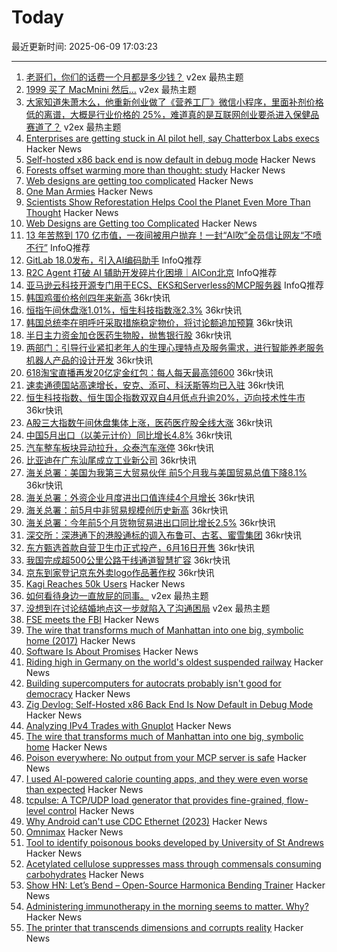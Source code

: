 # Today

最近更新时间: 2025-06-09 17:03:23

--- 
1. [老哥们，你们的话费一个月都是多少钱？](https://www.v2ex.com/t/1137300) v2ex 最热主题
2. [1999 买了 MacMnini 然后…](https://www.v2ex.com/t/1137293) v2ex 最热主题
3. [大家知道朱萧木么，他重新创业做了《营养工厂》微信小程序，里面补剂价格低的离谱，大概是行业价格的 25%，难道真的是互联网创业要杀进入保健品赛道了？](https://www.v2ex.com/t/1137273) v2ex 最热主题
4. [Enterprises are getting stuck in AI pilot hell, say Chatterbox Labs execs](https://www.theregister.com/2025/06/08/chatterbox_labs_ai_adoption/) Hacker News
5. [Self-hosted x86 back end is now default in debug mode](https://ziglang.org/devlog/2025/#2025-06-08) Hacker News
6. [Forests offset warming more than thought: study](https://news.ucr.edu/articles/2025/05/29/does-planting-trees-really-help-cool-planet) Hacker News
7. [Web designs are getting too complicated](https://websmith.studio/blog/website-designs-are-getting-too-complicated/) Hacker News
8. [One Man Armies](https://quarter--mile.com/One-Man-Armies) Hacker News
9. [Scientists Show Reforestation Helps Cool the Planet Even More Than Thought](https://news.ucr.edu/articles/2025/05/29/does-planting-trees-really-help-cool-planet) Hacker News
10. [Web Designs are Getting too Complicated](https://websmith.studio/blog/website-designs-are-getting-too-complicated/) Hacker News
11. [13 年苦熬到 170 亿市值，一夜间被用户抛弃！一封“AI吹”全员信让网友“不喷不行”](https://www.infoq.cn/article/5b4UQpG0vHoOWDPEqJH5) InfoQ推荐
12. [GitLab 18.0发布，引入AI编码助手](https://www.infoq.cn/article/tQMQcxgm7JHgh4Zjed0H) InfoQ推荐
13. [R2C Agent 打破 AI 辅助开发碎片化困境｜AICon北京](https://www.infoq.cn/article/K3tQuC58SI8l8f5DM4KG) InfoQ推荐
14. [亚马逊云科技开源专门用于ECS、EKS和Serverless的MCP服务器](https://www.infoq.cn/article/RgsFgkDiaeZ03eoCogEu) InfoQ推荐
15. [韩国鸡蛋价格创四年来新高](https://www.36kr.com/newsflashes/3328718484761097) 36kr快讯
16. [恒指午间休盘涨1.01%，恒生科技指数涨2.3%](https://www.36kr.com/newsflashes/3328742063270148) 36kr快讯
17. [韩国总统李在明呼吁采取措施稳定物价，将讨论额追加预算](https://www.36kr.com/newsflashes/3328720441223683) 36kr快讯
18. [半日主力资金加仓医药生物股，抛售银行股](https://www.36kr.com/newsflashes/3328713974901251) 36kr快讯
19. [两部门：引导行业紧扣老年人的生理心理特点及服务需求，进行智能养老服务机器人产品的设计开发](https://www.36kr.com/newsflashes/3328720744229120) 36kr快讯
20. [618淘宝直播再发20亿定金红包：每人每天最高领600](https://www.36kr.com/newsflashes/3328712383932936) 36kr快讯
21. [速卖通德国站高速增长，安克、添可、科沃斯等均已入驻](https://www.36kr.com/newsflashes/3328708825557507) 36kr快讯
22. [恒生科技指数、恒生国企指数双双自4月低点升逾20%，迈向技术性牛市](https://www.36kr.com/newsflashes/3328703291795720) 36kr快讯
23. [A股三大指数午间休盘集体上涨，医药医疗股全线大涨](https://www.36kr.com/newsflashes/3328702764001797) 36kr快讯
24. [中国5月出口（以美元计价）同比增长4.8%](https://www.36kr.com/newsflashes/3328691728361987) 36kr快讯
25. [汽车整车板块异动拉升，众泰汽车涨停](https://www.36kr.com/newsflashes/3328685399075330) 36kr快讯
26. [比亚迪在广东汕尾成立工业新公司](https://www.36kr.com/newsflashes/3328649072077315) 36kr快讯
27. [海关总署：美国为我第三大贸易伙伴 前5个月我与美国贸易总值下降8.1%](https://www.36kr.com/newsflashes/3328681137596678) 36kr快讯
28. [海关总署：外资企业月度进出口值连续4个月增长](https://www.36kr.com/newsflashes/3328677049936392) 36kr快讯
29. [海关总署：前5月中非贸易规模创历史新高](https://www.36kr.com/newsflashes/3328676210436608) 36kr快讯
30. [海关总署：今年前5个月货物贸易进出口同比增长2.5%](https://www.36kr.com/newsflashes/3328674815764999) 36kr快讯
31. [深交所：深港通下的港股通标的调入布鲁可、古茗、蜜雪集团](https://www.36kr.com/newsflashes/3328670252280327) 36kr快讯
32. [东方甄选首款自营卫生巾正式投产，6月16日开售](https://www.36kr.com/newsflashes/3328665553496326) 36kr快讯
33. [我国完成超500公里公路干线通道智慧扩容](https://www.36kr.com/newsflashes/3328664745208067) 36kr快讯
34. [京东到家登记京东外卖logo作品著作权](https://www.36kr.com/newsflashes/3328648317184514) 36kr快讯
35. [Kagi Reaches 50k Users](https://kagi.com/stats?stat=members) Hacker News
36. [如何看待身边一直放屁的同事。](https://www.v2ex.com/t/1137274) v2ex 最热主题
37. [没想到在讨论结婚地点这一步就陷入了沟通困局](https://www.v2ex.com/t/1137271) v2ex 最热主题
38. [FSE meets the FBI](https://blog.freespeechextremist.com/blog/fse-vs-fbi.html) Hacker News
39. [The wire that transforms much of Manhattan into one big, symbolic home (2017)](https://www.atlasobscura.com/articles/eruv-manhattan-invisible-wire-jewish-symbolic-religious-home) Hacker News
40. [Software Is About Promises](https://www.bramadams.dev/software-is-about-promises/) Hacker News
41. [Riding high in Germany on the world's oldest suspended railway](https://www.theguardian.com/travel/2025/jun/09/riding-high-in-germany-on-the-worlds-oldest-suspended-railway) Hacker News
42. [Building supercomputers for autocrats probably isn't good for democracy](https://helentoner.substack.com/p/supercomputers-for-autocrats) Hacker News
43. [Zig Devlog: Self-Hosted x86 Back End Is Now Default in Debug Mode](https://ziglang.org/devlog/2025/#2025-06-08) Hacker News
44. [Analyzing IPv4 Trades with Gnuplot](https://ipv4a-5539ad.gitlab.io/) Hacker News
45. [The wire that transforms much of Manhattan into one big, symbolic home](https://www.atlasobscura.com/articles/eruv-manhattan-invisible-wire-jewish-symbolic-religious-home) Hacker News
46. [Poison everywhere: No output from your MCP server is safe](https://www.cyberark.com/resources/threat-research-blog/poison-everywhere-no-output-from-your-mcp-server-is-safe) Hacker News
47. [I used AI-powered calorie counting apps, and they were even worse than expected](https://lifehacker.com/health/ai-powered-calorie-counting-apps-worse-than-expected) Hacker News
48. [tcpulse: A TCP/UDP load generator that provides fine-grained, flow-level control](https://github.com/yuuki/tcpulse) Hacker News
49. [Why Android can't use CDC Ethernet (2023)](https://jordemort.dev/blog/why-android-cant-use-cdc-ethernet/) Hacker News
50. [Omnimax](https://computer.rip/2025-06-08-Omnimax.html) Hacker News
51. [Tool to identify poisonous books developed by University of St Andrews](https://www.theguardian.com/books/2025/jun/06/tool-to-identify-poisonous-books-developed-by-university-of-st-andrews) Hacker News
52. [Acetylated cellulose suppresses mass through commensals consuming carbohydrates](https://www.sciencedirect.com/science/article/pii/S1550413125002232) Hacker News
53. [Show HN: Let’s Bend – Open-Source Harmonica Bending Trainer](https://letsbend.de) Hacker News
54. [Administering immunotherapy in the morning seems to matter. Why?](https://www.owlposting.com/p/the-time-of-day-that-immunotherapy) Hacker News
55. [The printer that transcends dimensions and corrupts reality](https://ghuntley.com/ideas/) Hacker News
